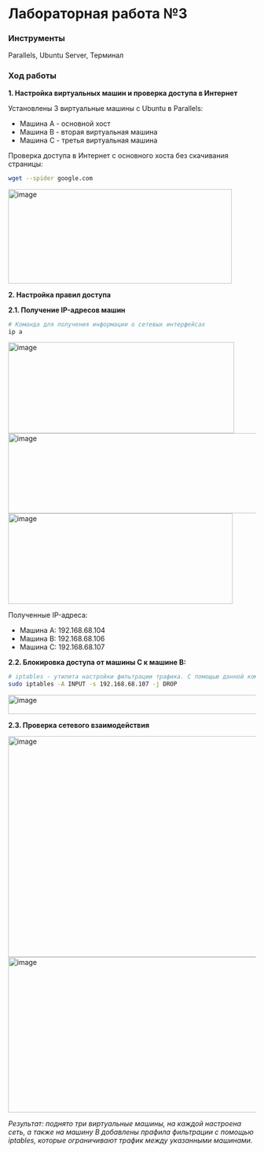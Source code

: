 # Лабораторная работа №3

### Инструменты
Parallels, Ubuntu Server, Терминал

### Ход работы
**1. Настройка виртуальных машин и проверка доступа в Интернет**

Установлены 3 виртуальные машины с Ubuntu в Parallels:
- Машина A - основной хост
- Машина B - вторая виртуальная машина
- Машина C - третья виртуальная машина

Проверка доступа в Интернет с основного хоста без скачивания страницы:
```bash
wget --spider google.com
```
<img width="455" height="192" alt="image" src="https://github.com/user-attachments/assets/dbe14562-703f-495b-a990-312c6e00a54f" />

**2. Настройка правил доступа**

**2.1. Получение IP-адресов машин**
```bash
# Команда для получения информации о сетевых интерфейсах
ip a
```
<img width="460" height="185" alt="image" src="https://github.com/user-attachments/assets/7c459fbc-555d-4478-a8e2-6d3d1abdf42f" />
<img width="550" height="163" alt="image" src="https://github.com/user-attachments/assets/3811f87d-36f9-42b3-bb03-26036177e6d7" />
<img width="457" height="184" alt="image" src="https://github.com/user-attachments/assets/18e68509-add5-4039-a127-8e2a23e9d7c1" />

Полученные IP-адреса:
- Машина A: 192.168.68.104
- Машина B: 192.168.68.106
- Машина C: 192.168.68.107

**2.2. Блокировка доступа от машины C к машине B:**
```bash
# iptables - утилита настройки фильтрации трафика. С помощью данной команды мы добавляем правило для указанного IP – отбрасывать пакеты
sudo iptables -A INPUT -s 192.168.68.107 -j DROP
```
<img width="575" height="39" alt="image" src="https://github.com/user-attachments/assets/9da6bd68-da44-4eb4-8e42-bd063286841b" />


**2.3. Проверка сетевого взаимодействия**

<img width="1541" height="449" alt="image" src="https://github.com/user-attachments/assets/65f887b9-4113-4051-b892-e951c17190bb" />
<img width="521" height="316" alt="image" src="https://github.com/user-attachments/assets/5b7b8699-3245-4498-9771-8df53d2ec219" />

*Результат: поднято три виртуальные машины, на каждой настроена сеть, а также на машину B добавлены прафила фильтрации с помощью iptables, которые ограничивают трафик между указанными машинами.*

